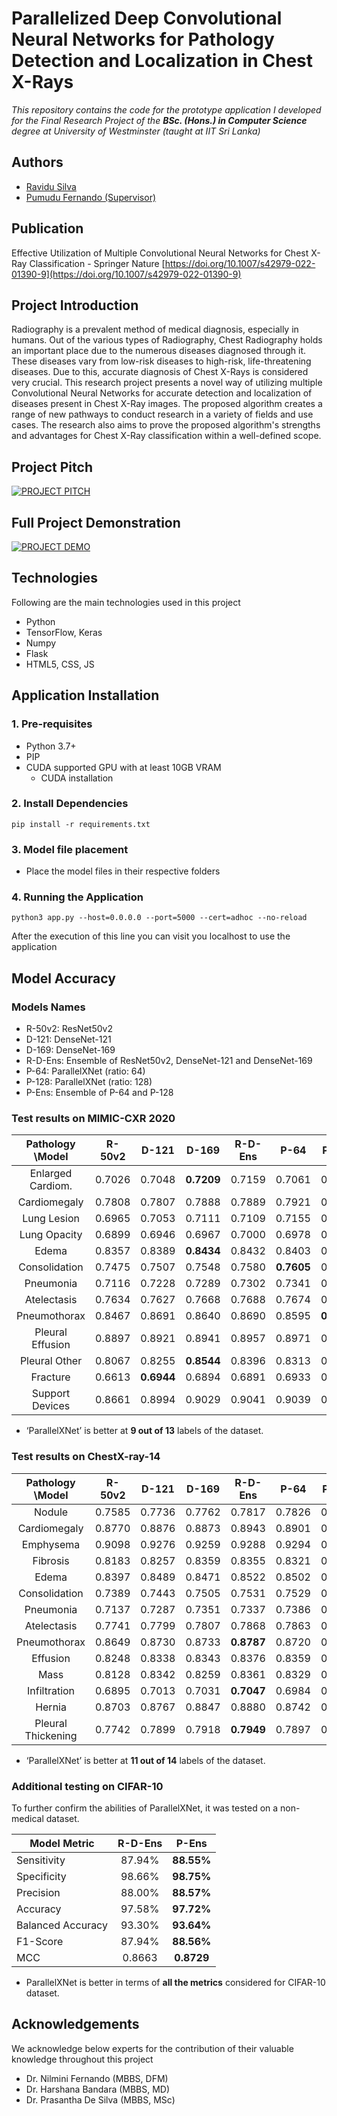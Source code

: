 # Parallelized Deep Convolutional Neural Networks for Pathology Detection and Localization in Chest X-Rays

_This repository contains the code for the prototype application I developed for the Final Research Project of the
**BSc. (Hons.) in Computer Science** degree at University of Westminster (taught at IIT Sri Lanka)_

## Authors

- [Ravidu Silva](mailto:ravidus.ac@gmail.com)
- [Pumudu Fernando (Supervisor)](mailto:pumudu.f@iit.ac.lk)

## Publication
Effective Utilization of Multiple Convolutional Neural Networks for Chest X-Ray Classification - Springer Nature
[https://doi.org/10.1007/s42979-022-01390-9](https://doi.org/10.1007/s42979-022-01390-9)

## Project Introduction

Radiography is a prevalent method of medical diagnosis, especially in humans. Out of the various types of Radiography,
Chest Radiography holds an important place due to the numerous diseases diagnosed through it. These diseases vary from
low-risk diseases to high-risk, life-threatening diseases. Due to this, accurate diagnosis of Chest X-Rays is considered
very crucial. This research project presents a novel way of utilizing multiple Convolutional Neural Networks for
accurate detection and localization of diseases present in Chest X-Ray images. The proposed algorithm creates a range of
new pathways to conduct research in a variety of fields and use cases. The research also aims to prove the proposed
algorithm's strengths and advantages for Chest X-Ray classification within a well-defined scope.

## Project Pitch

[![PROJECT PITCH](https://img.youtube.com/vi/0PmXOY-Mt1k/0.jpg)](https://www.youtube.com/watch?v=0PmXOY-Mt1k)

## Full Project Demonstration

[![PROJECT DEMO](https://img.youtube.com/vi/SBVE1NVDHcA/0.jpg)](https://www.youtube.com/watch?v=SBVE1NVDHcA)

## Technologies

Following are the main technologies used in this project

- Python
- TensorFlow, Keras
- Numpy
- Flask
- HTML5, CSS, JS

## Application Installation

### 1. Pre-requisites

- Python 3.7+
- PIP
- CUDA supported GPU with at least 10GB VRAM
  - CUDA installation

### 2. Install Dependencies

   ```
   pip install -r requirements.txt
   ```

### 3. Model file placement

- Place the model files in their respective folders

### 4. Running the Application

```
python3 app.py --host=0.0.0.0 --port=5000 --cert=adhoc --no-reload
```

After the execution of this line you can visit you localhost to use the application

## Model Accuracy

### Models Names

- R-50v2: ResNet50v2
- D-121: DenseNet-121
- D-169: DenseNet-169
- R-D-Ens: Ensemble of ResNet50v2, DenseNet-121 and DenseNet-169
- P-64: ParallelXNet (ratio: 64)
- P-128: ParallelXNet (ratio: 128)
- P-Ens: Ensemble of P-64 and P-128

### Test results on MIMIC-CXR 2020

|Pathology \Model|R-50v2|D-121|D-169|R-D-Ens|P-64|P-128|P-Ens|
|:--------------:|:------:| :-----:| :-----:| :-----:| :-----:| :-----:| :-----:|
|Enlarged Cardiom.|0.7026|0.7048|**0.7209**|0.7159|0.7061|0.7076|0.7107|
|Cardiomegaly|0.7808|0.7807|0.7888|0.7889|0.7921|0.7874|**0.7932**|
|Lung Lesion|0.6965|0.7053|0.7111|0.7109|0.7155|0.7157|**0.7192**|
|Lung Opacity|0.6899|0.6946|0.6967|0.7000|0.6978|0.7007|**0.7031**|
|Edema|0.8357|0.8389|**0.8434**|0.8432|0.8403|0.8391|0.8419|
|Consolidation|0.7475|0.7507|0.7548|0.7580|**0.7605**|0.7514|0.7597|
|Pneumonia|0.7116|0.7228|0.7289|0.7302|0.7341|0.7303|**0.7372**|
|Atelectasis|0.7634|0.7627|0.7668|0.7688|0.7674|0.7680|**0.7703**|
|Pneumothorax|0.8467|0.8691|0.8640|0.8690|0.8595|**0.8711**|0.8706|
|Pleural Effusion|0.8897|0.8921|0.8941|0.8957|0.8971|0.8952|**0.8985**|
|Pleural Other|0.8067|0.8255|**0.8544**|0.8396|0.8313|0.8504|0.8466|
|Fracture|0.6613|**0.6944**|0.6894|0.6891|0.6933|0.6810|0.6916|
|Support Devices|0.8661|0.8994|0.9029|0.9041|0.9039|0.9070|**0.9085**|

- ‘ParallelXNet’ is better at **9 out of 13** labels of the dataset.

### Test results on ChestX-ray-14

|Pathology \Model|R-50v2  |D-121   |D-169   |R-D-Ens |P-64    |P-128   |P-Ens   |
|:--------------:|:------:| :-----:| :-----:| :-----:| :-----:| :-----:| :-----:|
|Nodule|0.7585|0.7736|0.7762|0.7817|0.7826|0.7807|**0.7875**|
|Cardiomegaly|0.8770|0.8876|0.8873|0.8943|0.8901|0.8927|**0.8958**|
|Emphysema|0.9098|0.9276|0.9259|0.9288|0.9294|0.9312|**0.9335**|
|Fibrosis|0.8183|0.8257|0.8359|0.8355|0.8321|0.8344|**0.8381**|
|Edema|0.8397|0.8489|0.8471|0.8522|0.8502|0.8474|**0.8526**|
|Consolidation|0.7389|0.7443|0.7505|0.7531|0.7529|0.7527|**0.7576**|
|Pneumonia|0.7137|0.7287|0.7351|0.7337|0.7386|0.7353|**0.7411**|
|Atelectasis|0.7741|0.7799|0.7807|0.7868|0.7863|0.7823|**0.7888**|
|Pneumothorax|0.8649|0.8730|0.8733|**0.8787**|0.8720|0.8740|0.8773|
|Effusion|0.8248|0.8338|0.8343|0.8376|0.8359|0.8370|**0.8399**|
|Mass|0.8128|0.8342|0.8259|0.8361|0.8329|0.8414|**0.8433**|
|Infiltration|0.6895|0.7013|0.7031|**0.7047**|0.6984|0.7028|0.7041|
|Hernia|0.8703|0.8767|0.8847|0.8880|0.8742|0.8905|**0.8911**|
|Pleural Thickening|0.7742|0.7899|0.7918|**0.7949**|0.7897|0.7889|0.7942|

- ‘ParallelXNet’ is better at **11 out of 14** labels of the dataset.

### Additional testing on CIFAR-10

To further confirm the abilities of ParallelXNet, it was tested on a non-medical dataset.

| Model Metric | R-D-Ens | P-Ens |
| --- | :---: | :---: |
| Sensitivity | 87.94% | **88.55%** |
| Specificity | 98.66% | **98.75%** |
| Precision | 88.00% | **88.57%** |
| Accuracy | 97.58% | **97.72%** |
| Balanced Accuracy | 93.30% | **93.64%** |
| F1-Score | 87.94% | **88.56%** |
| MCC | 0.8663 | **0.8729** |

- ParallelXNet is better in terms of **all the metrics** considered for CIFAR-10 dataset.

## Acknowledgements

We acknowledge below experts for the contribution of their valuable knowledge throughout this project

- Dr. Nilmini Fernando (MBBS, DFM)
- Dr. Harshana Bandara (MBBS, MD)
- Dr. Prasantha De Silva (MBBS, MSc)

